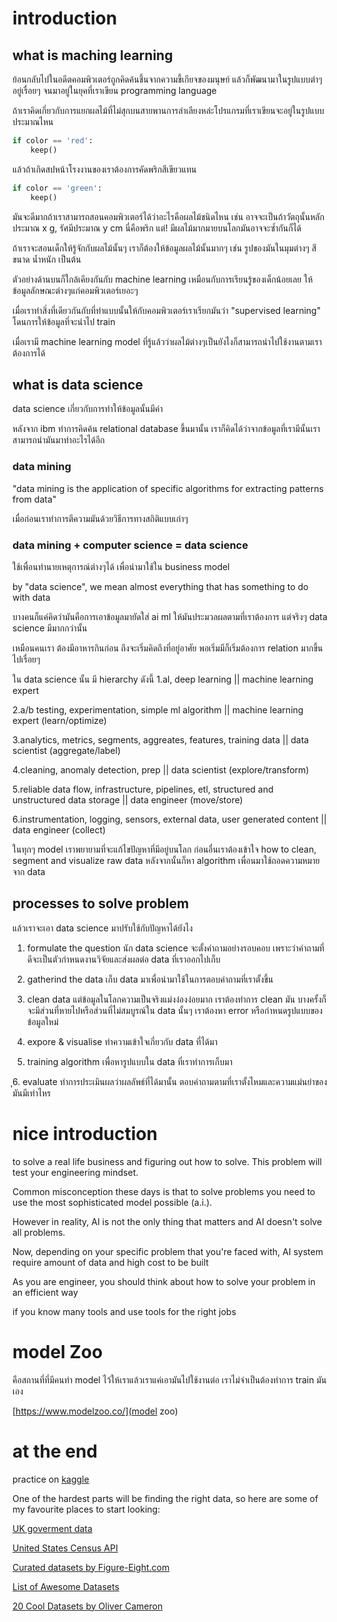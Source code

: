 # introduction

## what is maching learning 

ย้อนกลับไปในอดีตคอมพิวเตอร์ถูกคิดค้นชึ้นจากความขี้เกียจของมนุษย์ แล้วก็พัฒนามาในรูปแบบต่าๆอยู่เรื่อยๆ
จนมาอยู่ในยุคที่เราเขียน programming language

ถ้าเราคิดเกี่ยวกับการแยกผลไม้ที่ไม่สุกบนสายพานการลำเลียงหล่ะโปรแกรมที่เราเขียนจะอยู่ในรูปแบบประมาณไหน

```python
if color == 'red':
    keep()
```

แล้วถ้าเกิดสปหน้าโรงงานของเราต้องการคัดพริกสีเขียวแทน

```python
if color == 'green':
    keep()
```

มันจะดีมากถ้าเราสามารถสอนคอมพิวเตอร์ได้ว่าอะไรคือผลไม้ชนิดไหน เช่น อาจจะเป็นถ้าวัตถุนั้นหลักประมาณ x g, รัศมีประมาณ y cm นี่คือพริก แต่! มีผลไม้มากมายบนโลกมันอาจจะซ้ำกันก็ได้

ถ้าเราจะสอนเด็กให้รู้จักกับผลไม้นั้นๆ เราก็ต้องให้ข้อมูลผลไม้นั้นมากๆ เช่น รูปของมันในมุมต่างๆ สี ขนาด น้ำหนัก เป็นต้น

ตัวอย่างด้านบนก็ใกล้เคียงกันกับ machine learning เหมือนกับการเรียนรู้ของเด็กน้อยเลย ให้ข้อมูลลักษณะต่างๆแก่คอมพิวเตอร์เยอะๆ 

เมื่อเราทำสิ่งที่เดียวกันกับที่ทำแบบนั้นให้กับคอมพิวเตอร์เราเรียกมันว่า "supervised learning" โดนการให้ข้อมูลที่จะนำไป train

เมื่อเรามี machine learning model ที่รู้แล้วว่าผลไม้ต่างๆเป็นยังไงก็สามารถนำไปใช้งานตามเราต้องการได้

## what is data science

data science เกี่ยวกับการทำให้ข้อมูลนั้นมีค่า

หลังจาก ibm ทำการคิดค้น relational database ขึ้นมานั้น เราก็คิดได้ว่าจากข้อมูลที่เรามีนั้นเราสามารถนำมันมาทำอะไรได้อีก

### data mining

"data mining is the application of specific algorithms for extracting patterns from data"

เมื่อก่อนเราทำการตีความมันด้วยวิธีการทางสถิติแบบเก่าๆ

### data mining + computer science = data science

ใช้เพื่อนทำนายเหตุการณ์ต่างๆได้ เพื่อนำมาใช้ใน business model 

by "data science", we mean almost everything that has something to do with data

บางคนก็แค่คิดว่ามันคือการเอาข้อมูลมายัดใส่ ai ml ให้มันประมวลผลตามที่เราต้องการ แต่จริงๆ data science มีมากกว่านั้น

เหมือนคนเรา ต้องมีอาหารกินก่อน ถึงจะเริ่มคิดถึงที่อยู่อาศัย พอเริ่มมีก็เริ่มต้องการ relation มากขึ้นไปเรื่อยๆ 

ใน data science นั้น มี hierarchy ดังนี้
1.al, deep learning                                                                             || machine learning expert

2.a/b testing, experimentation, simple ml algorithm                                             || machine learning expert (learn/optimize)

3.analytics, metrics, segments, aggreates, features, training data                              || data scientist (aggregate/label)

4.cleaning, anomaly detection, prep                                                             || data scientist (explore/transform)

5.reliable data flow, infrastructure, pipelines, etl, structured and unstructured data storage  || data engineer (move/store)

6.instrumentation, logging, sensors, external data, user generated content                      || data engineer (collect)

ในทุกๆ model เราพยายามที่จะแก้ไขปัญหาที่มีอยู่บนโลก ก่อนอื่นเราต้องเข้าใจ how to clean, segment and visualize raw data หลังจากนั้นก็หา algorithm เพื่อนมาใช้ถอดความหมายจาก data

## processes to solve problem

แล้วเราจะเอา data science มาปรับใช้กับปัญหาได้ยังไง
1. formulate the question
นัก data science จะตั้งคำถามอย่างรอบคอบ
เพราะว่าคำถามที่ดีจะเป็นตัวกำหนดงานวิจัยและส่งผลต่อ data ที่เราออกไปเก็บ

2. gatherind the data
เก็บ data มาเพื่อนำมาใช้ในการตอบคำถามที่เราตั้งขึ้น

3. clean data
แต่ข้อมูลในโลกความเป็นจริงแม่งง๋องง๋อยมาก เราต้องทำการ clean มัน บางครั้งก็จะมีส่วนที่หายไปหรือส่วนที่ไม่สมบูรณ์ใน data นั้นๆ 
เราต้องหา error หรือกำหนดรูปแบบของข้อมูลใหม่

4. expore & visualise
ทำความเข้าใจเกี่ยวกับ data ที่ได้มา

5. training algorithm
เพื่อหารูปแบบใน data ที่เราทำการเก็บมา

ุ6. evaluate
ทำการประเมินผลว่าผลลัพธ์ที่ได้มานั้น ตอบคำถามตามที่เราตั้งไหมและความแม่นยำของมันมีเท่าไหร

# nice introduction

to solve a real life business and figuring out how to solve.
This problem will test your engineering mindset.

Common misconception these days is that to solve problems you need to use the most sophisticated model possible (a.i.).

However in reality, AI is not the only thing that matters and AI doesn't solve all problems.

Now, depending on your specific problem that you're faced with, AI system require amount of data and high cost to be built

As you are engineer, you should think about how to solve your problem in an efficient way

if you know many tools and use tools for the right jobs

# model Zoo

คือสถานที่ที่มีคนทำ model ไว้ให้เราแล้วเราแค่เอามันไปใช้งานต่อ เราไม่จำเป็นต้องทำการ train มันเอง

[https://www.modelzoo.co/](model zoo)

# at the end

practice on [kaggle](https://www.kaggle.com/)

One of the hardest parts will be finding the right data, so here are some of my favourite places to start looking: 

[UK goverment data](https://data.gov.uk/search)

[United States Census API](https://www.census.gov/data/developers/data-sets.html)

[Curated datasets by Figure-Eight.com](https://appen.com/resources/datasets/)

[List of Awesome Datasets](https://github.com/awesomedata/awesome-public-datasets)

[20 Cool Datasets by Oliver Cameron](https://gist.github.com/olivercameron/482dcfe8f34d66b536b1048eefe8b40d#file-datasets-csv)
